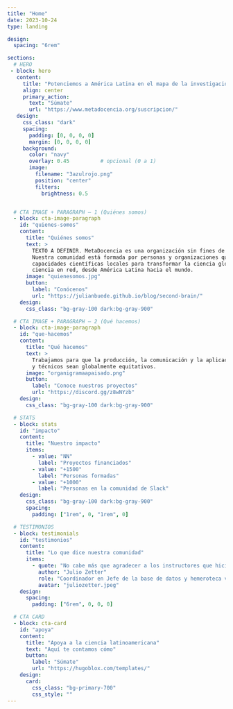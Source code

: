 ```yaml
---
title: "Home"
date: 2023-10-24
type: landing

design:
  spacing: "6rem"

sections:
  # HERO
 - block: hero
   content:
     title: "Potenciemos a América Latina en el mapa de la investigación global"
     align: center
     primary_action:
       text: "Súmate"
       url: "https://www.metadocencia.org/suscripcion/"
   design:
     css_class: "dark"
     spacing:
       padding: [0, 0, 0, 0]
       margin: [0, 0, 0, 0]
     background:
       color: "navy"
       overlay: 0.45          # opcional (0 a 1)
       image:
         filename: "3azulrojo.png"
         position: "center"
         filters:
           brightness: 0.5


  # CTA IMAGE + PARAGRAPH — 1 (Quiénes somos)
  - block: cta-image-paragraph
    id: "quienes-somos"
    content:
      title: "Quiénes somos"
      text: >
        TEXTO A DEFINIR. MetaDocencia es una organización sin fines de lucro fundada en 2020.
        Nuestra comunidad está formada por personas y organizaciones que trabajan construyendo
        capacidades científicas locales para transformar la ciencia global. Hacemos crecer la
        ciencia en red, desde América Latina hacia el mundo.
      image: "quienesomos.jpg"
      button:
        label: "Conócenos"
        url: "https://julianbuede.github.io/blog/second-brain/"
    design:
      css_class: "bg-gray-100 dark:bg-gray-900"

  # CTA IMAGE + PARAGRAPH — 2 (Qué hacemos)
  - block: cta-image-paragraph
    id: "que-hacemos"
    content:
      title: "Qué hacemos"
      text: >
        Trabajamos para que la producción, la comunicación y la aplicación de saberes científicos
        y técnicos sean globalmente equitativos.
      image: "organigramaapaisado.png"
      button:
        label: "Conoce nuestros proyectos"
        url: "https://discord.gg/z8wNYzb"
    design:
      css_class: "bg-gray-100 dark:bg-gray-900"

  # STATS
  - block: stats
    id: "impacto"
    content:
      title: "Nuestro impacto"
      items:
        - value: "NN"
          label: "Proyectos financiados"
        - value: "+1500"
          label: "Personas formadas"
        - value: "+1000"
          label: "Personas en la comunidad de Slack"
    design:
      css_class: "bg-gray-100 dark:bg-gray-900"
      spacing:
        padding: ["1rem", 0, "1rem", 0]

  # TESTIMONIOS
  - block: testimonials
    id: "testimonios"
    content:
      title: "Lo que dice nuestra comunidad"
      items:
        - quote: "No cabe más que agradecer a los instructores que hicieron posible este curso, que sin duda es la semilla de grandes frutos. Gracias por tanto MetaDocencia."
          author: "Julio Zetter"
          role: "Coordinador en Jefe de la base de datos y hemeroteca virtual SciELO México"
          avatar: "juliozetter.jpeg"
    design:
      spacing:
        padding: ["6rem", 0, 0, 0]

  # CTA CARD
  - block: cta-card
    id: "apoya"
    content:
      title: "Apoya a la ciencia latinoamericana"
      text: "Aquí te contamos cómo"
      button:
        label: "Súmate"
        url: "https://hugoblox.com/templates/"
    design:
      card:
        css_class: "bg-primary-700"
        css_style: ""
---
```

